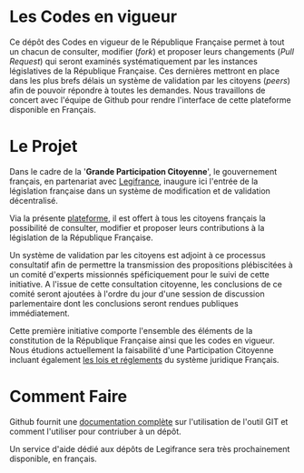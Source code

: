 Les Codes en vigueur
====================

Ce dépôt des Codes en vigueur de le République Française permet à tout un chacun de consulter, modifier (_fork_) et proposer leurs changements (_Pull Request_) qui seront examinés systématiquement par les instances législatives de la République Française. Ces dernières mettront en place dans les plus brefs délais un système de validation par les citoyens (_peers_) afin de pouvoir répondre à toutes les demandes. Nous travaillons de concert avec l'équipe de Github pour rendre l'interface de cette plateforme disponible en Français.


Le Projet
=========

Dans le cadre de la '__Grande Participation Citoyenne__', le gouvernement français, en partenariat avec [Legifrance](http://legifrance.com/), inaugure ici l'entrée de la législation française dans un système de modification et de validation décentralisé.

Via la présente [plateforme](http://github.com), il est offert à tous les citoyens français la possibilité de consulter, modifier et proposer leurs contributions à la législation de la République Française.

Un système de validation par les citoyens est adjoint à ce processus consultatif afin de permettre la transmission des propositions plébiscitées à un comité d'experts missionnés spéficiquement pour le suivi de cette initiative. A l'issue de cette consultation citoyenne, les conclusions de ce comité seront ajoutées à l'ordre du jour d'une session de discussion parlementaire dont les conclusions seront rendues publiques immédiatement.

Cette première initiative comporte l'ensemble des éléments de la constitution de la République Française ainsi que les codes en vigueur. Nous étudions actuellement la faisabilité d'une Participation Citoyenne incluant également [les lois et réglements](http://legifrance.com/initRechTexte.do) du système juridique Français.


Comment Faire
=============

Github fournit une [documentation complète](https://help.github.com/articles/fork-a-repo) sur l'utilisation de l'outil GIT et comment l'utiliser pour contriuber à un dépôt.

Un service d'aide dédié aux dépôts de Legifrance sera très prochainement disponible, en français.







